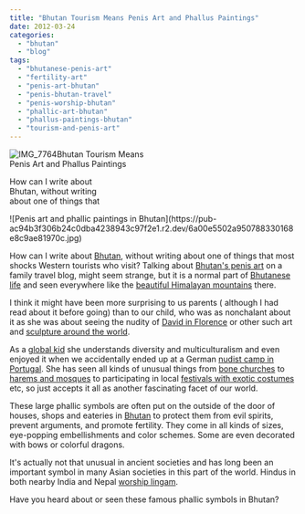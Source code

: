 ```yaml
---
title: "Bhutan Tourism Means Penis Art and Phallus Paintings"
date: 2012-03-24
categories: 
  - "bhutan"
  - "blog"
tags: 
  - "bhutanese-penis-art"
  - "fertility-art"
  - "penis-art-bhutan"
  - "penis-bhutan-travel"
  - "penis-worship-bhutan"
  - "phallic-art-bhutan"
  - "phallus-paintings-bhutan"
  - "tourism-and-penis-art"
---
```


![IMG_7764](https://pub-ac94b3f306b24c0dba4238943c97f2e1.r2.dev/6a00e5502a950788330168e8c9ae0c970c.jpg)Bhutan Tourism Means  
Penis Art and Phallus Paintings

How can I write about  
Bhutan, without writing  
about one of things that

<!--more--> ![Penis art and phallic paintings in Bhutan](https://pub-ac94b3f306b24c0dba4238943c97f2e1.r2.dev/6a00e5502a950788330168e8c9ae81970c.jpg)  
  
  
How can I write about [Bhutan](https://pub-ac94b3f306b24c0dba4238943c97f2e1.r2.dev/2011/05/family-vacation-in-bhutan.html "travel to Bhutan"), without writing about one of things that most shocks Western tourists who visit? Talking about [Bhutan's penis art](http://en.wikipedia.org/wiki/Phallus_paintings_in_Bhutan "Bhutan's Penis art") on a family travel blog, might seem strange, but it is a normal part of [Bhutanese life](https://pub-ac94b3f306b24c0dba4238943c97f2e1.r2.dev/2011/05/buddhist-bhutan-bliss.html "bhutanese buddhist life") and seen everywhere like the [beautiful Himalayan mountains](https://pub-ac94b3f306b24c0dba4238943c97f2e1.r2.dev/2011/09/stunning-himalaya-travel-bhutan.html "beautiful himalayan mountains ") there.  
  
I think it might have been more surprising to us parents ( although I had read about it before going) than to our child, who was as nonchalant about it as she was about seeing the nudity of [David in Florence](https://pub-ac94b3f306b24c0dba4238943c97f2e1.r2.dev/2008/02/david-davinci-m.html "david in florence") or other such art and [sculpture around the world](https://pub-ac94b3f306b24c0dba4238943c97f2e1.r2.dev/2009/09/family-travel-photo-norway-oslo-vigeland-sculpture-park-mother-child.html "sculptures around the world").  
  
As a [global kid](https://pub-ac94b3f306b24c0dba4238943c97f2e1.r2.dev/2011/07/how-to-and-why-raise-a-global-kid.html "global kid") she understands diversity and multiculturalism and even enjoyed it when we accidentally ended up at a German [nudist camp in Portugal](https://pub-ac94b3f306b24c0dba4238943c97f2e1.r2.dev/2008/06/beauty-and-nake.html "nudist camp in Portugal"). She has seen all kinds of unusual things from [bone churches](https://pub-ac94b3f306b24c0dba4238943c97f2e1.r2.dev/2007/10/salt-mine-iron.html "bone churches") to [harems and mosques](https://pub-ac94b3f306b24c0dba4238943c97f2e1.r2.dev/2007/07/topaki-palace-b.html "harems and mosques") to participating in local [festivals with exotic costumes](https://pub-ac94b3f306b24c0dba4238943c97f2e1.r2.dev/2009/04/spain-stunning-semana-santa-easter-procession-in-andalusia-white-village.html "exotic local festivals spain") etc, so just accepts it all as another fascinating facet of our world.  
  
These large phallic symbols are often put on the outside of the door of houses, shops and eateries in [Bhutan](https://pub-ac94b3f306b24c0dba4238943c97f2e1.r2.dev/2011/07/bhutan-happiest-place-on-earth--1.html "Bhutan") to protect them from evil spirits, prevent arguments, and promote fertility. They come in all kinds of sizes, eye-popping embellishments and color schemes. Some are even decorated with bows or colorful dragons.  
  
It's actually not that unusual in ancient societies and has long been an important symbol in many Asian societies in this part of the world. Hindus in both nearby India and Nepal [worship lingam](http://en.wikipedia.org/wiki/Lingam "worship lingam").  
  
Have you heard about or seen these famous phallic symbols in Bhutan?
